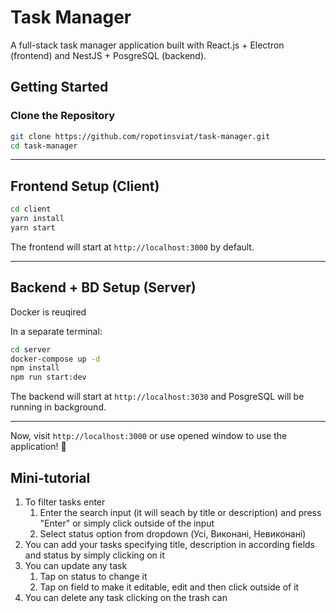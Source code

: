 # Task Manager

A full-stack task manager application built with React.js + Electron (frontend) and NestJS + PosgreSQL (backend).

## Getting Started

### Clone the Repository

```sh
git clone https://github.com/ropotinsviat/task-manager.git
cd task-manager
```

---

## Frontend Setup (Client)

```sh
cd client
yarn install
yarn start
```

The frontend will start at `http://localhost:3000` by default.

---

## Backend + BD Setup (Server)

Docker is reuqired

In a separate terminal:

```sh
cd server
docker-compose up -d
npm install
npm run start:dev
```

The backend will start at `http://localhost:3030` and PosgreSQL will be running in background.

---

Now, visit `http://localhost:3000` or use opened window to use the application! 🚀

## Mini-tutorial

1) To filter tasks enter 
    1) Enter the search input (it will seach by title or description)  and press "Enter" or simply click outside of the input 
    2) Select status option from dropdown (Усі, Виконані, Невиконані)
2) You can add your tasks specifying title, description in according fields and status by simply clicking on it
3) You can update any task 
    1) Tap on status to change it
    2) Tap on field to make it editable, edit and then click outside of it
4) You can delete any task clicking on the trash can
